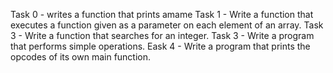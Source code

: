 Task 0 - writes a function that prints amame
Task 1 - Write a function that executes a function given as a parameter on each element of an array.
Task 3 - Write a function that searches for an integer.
Task 3 - Write a program that performs simple operations.
Eask 4 - Write a program that prints the opcodes of its own main function.
